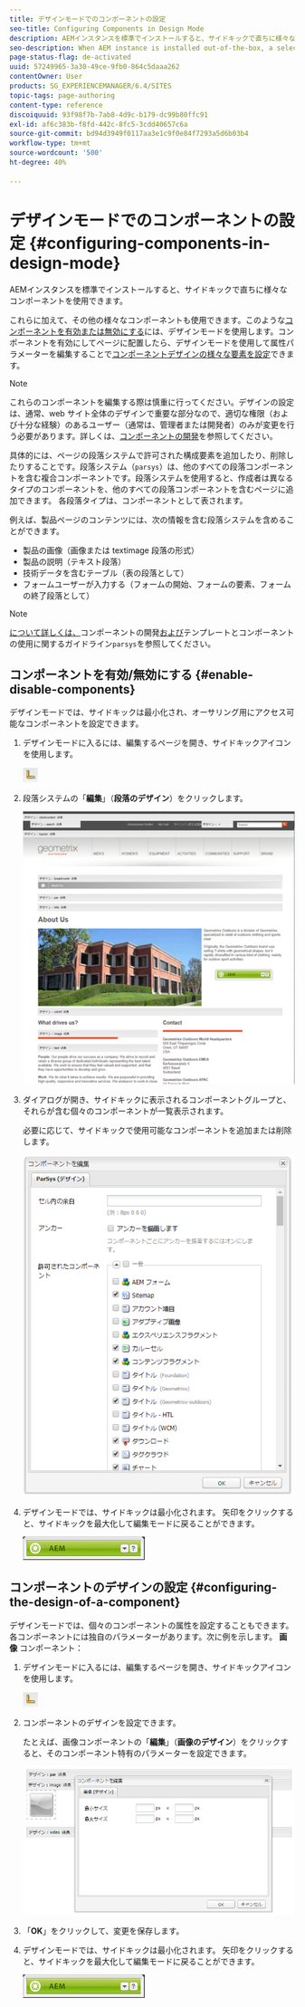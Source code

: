 ```yaml
---
title: デザインモードでのコンポーネントの設定
seo-title: Configuring Components in Design Mode
description: AEMインスタンスを標準でインストールすると、サイドキックで直ちに様々なコンポーネントを使用できます。 これらに加えて、他の様々なコンポーネントも使用できます。デザインモードを使用して、このようなコンポーネントを有効または無効にすることができます。
seo-description: When AEM instance is installed out-of-the-box, a selection of components are immediately available in the sidekick. In addition to these, various other components are also available. You can use Design mode to Enable/disable such components.
page-status-flag: de-activated
uuid: 57249965-3a30-49ce-9fb0-864c5daaa262
contentOwner: User
products: SG_EXPERIENCEMANAGER/6.4/SITES
topic-tags: page-authoring
content-type: reference
discoiquuid: 93f98f7b-7ab8-4d9c-b179-dc99b80ffc91
exl-id: af6c383b-f8fd-442c-8fc5-3cdd40657c6a
source-git-commit: bd94d3949f0117aa3e1c9f0e84f7293a5d6b03b4
workflow-type: tm+mt
source-wordcount: '500'
ht-degree: 40%

---
```


# デザインモードでのコンポーネントの設定 {#configuring-components-in-design-mode}

AEMインスタンスを標準でインストールすると、サイドキックで直ちに様々なコンポーネントを使用できます。

これらに加えて、その他の様々なコンポーネントも使用できます。このような[コンポーネントを有効または無効にする](#enabledisablecomponentsusingdesignmode)には、デザインモードを使用します。コンポーネントを有効にしてページに配置したら、デザインモードを使用して属性パラメーターを編集することで[コンポーネントデザインの様々な要素を設定](#configuringcomponentsusingdesignmode)できます。

>[!NOTE]
>
>これらのコンポーネントを編集する際は慎重に行ってください。デザインの設定は、通常、web サイト全体のデザインで重要な部分なので、適切な権限（および十分な経験）のあるユーザー（通常は、管理者または開発者）のみが変更を行う必要があります。詳しくは、[コンポーネントの開発](/help/sites-developing/components.md)を参照してください。

具体的には、ページの段落システムで許可された構成要素を追加したり、削除したりすることです。段落システム（`parsys`）は、他のすべての段落コンポーネントを含む複合コンポーネントです。段落システムを使用すると、作成者は異なるタイプのコンポーネントを、他のすべての段落コンポーネントを含むページに追加できます。 各段落タイプは、コンポーネントとして表されます。

例えば、製品ページのコンテンツには、次の情報を含む段落システムを含めることができます。

* 製品の画像（画像または textimage 段落の形式）
* 製品の説明（テキスト段落）
* 技術データを含むテーブル（表の段落として）
* フォームユーザーが入力する（フォームの開始、フォームの要素、フォームの終了段落として）

>[!NOTE]
>
>[ について詳しくは、](/help/sites-developing/components.md#paragraphsystem)コンポーネントの開発[および](/help/sites-developing/dev-guidelines-bestpractices.md#guidelines-for-using-templates-and-components)テンプレートとコンポーネントの使用に関するガイドライン`parsys`を参照してください。

## コンポーネントを有効/無効にする {#enable-disable-components}

デザインモードでは、サイドキックは最小化され、オーサリング用にアクセス可能なコンポーネントを設定できます。

1. デザインモードに入るには、編集するページを開き、サイドキックアイコンを使用します。

   ![](do-not-localize/chlimage_1.png)

1. 段落システムの「**編集**」（**段落のデザイン**）をクリックします。

   ![screen_shot_2012-02-08at102726am](assets/screen_shot_2012-02-08at102726am.png)

1. ダイアログが開き、サイドキックに表示されるコンポーネントグループと、それらが含む個々のコンポーネントが一覧表示されます。

   必要に応じて、サイドキックで使用可能なコンポーネントを追加または削除します。

   ![screen_shot_2012-02-08at103407am](assets/screen_shot_2012-02-08at103407am.png)

1. デザインモードでは、サイドキックは最小化されます。 矢印をクリックすると、サイドキックを最大化して編集モードに戻ることができます。

   ![](do-not-localize/sidekick-collapsed.png)

## コンポーネントのデザインの設定 {#configuring-the-design-of-a-component}

デザインモードでは、個々のコンポーネントの属性を設定することもできます。 各コンポーネントには独自のパラメーターがあります。次に例を示します。 **画像** コンポーネント：

1. デザインモードに入るには、編集するページを開き、サイドキックアイコンを使用します。

   ![](do-not-localize/chlimage_1-1.png)

1. コンポーネントのデザインを設定できます。

   たとえば、画像コンポーネントの「**編集**」（**画像のデザイン**）をクリックすると、そのコンポーネント特有のパラメーターを設定できます。

   ![chlimage_1-12](assets/chlimage_1-12.png)

1. 「**OK**」をクリックして、変更を保存します。

1. デザインモードでは、サイドキックは最小化されます。 矢印をクリックすると、サイドキックを最大化して編集モードに戻ることができます。

   ![](do-not-localize/sidekick-collapsed-1.png)
